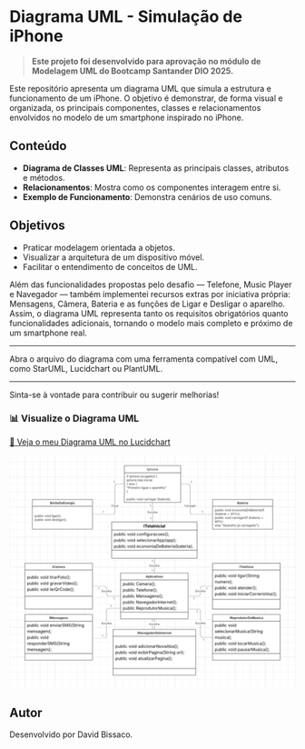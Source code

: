 # Diagrama UML - Simulação de iPhone
> **Este projeto foi desenvolvido para aprovação no módulo de Modelagem UML do Bootcamp Santander DIO 2025.**

Este repositório apresenta um diagrama UML que simula a estrutura e funcionamento de um iPhone. O objetivo é demonstrar, de forma visual e organizada, os principais componentes, classes e relacionamentos envolvidos no modelo de um smartphone inspirado no iPhone.

## Conteúdo

- **Diagrama de Classes UML**: Representa as principais classes, atributos e métodos.
- **Relacionamentos**: Mostra como os componentes interagem entre si.
- **Exemplo de Funcionamento**: Demonstra cenários de uso comuns.

## Objetivos

- Praticar modelagem orientada a objetos.
- Visualizar a arquitetura de um dispositivo móvel.
- Facilitar o entendimento de conceitos de UML.

Além das funcionalidades propostas pelo desafio — Telefone, Music Player e Navegador — também implementei recursos extras por iniciativa própria: Mensagens, Câmera, Bateria e as funções de Ligar e Desligar o aparelho. Assim, o diagrama UML representa tanto os requisitos obrigatórios quanto funcionalidades adicionais, tornando o modelo mais completo e próximo de um smartphone real.

---

Abra o arquivo do diagrama com uma ferramenta compatível com UML, como StarUML, Lucidchart ou PlantUML.

---
Sinta-se à vontade para contribuir ou sugerir melhorias!

### 📊 Visualize o Diagrama UML

[🔗 Veja o meu Diagrama UML no Lucidchart](https://lucid.app/lucidchart/402c5c2d-5914-4dfa-a4d5-0318fbfb3e6e/edit?viewport_loc=-2049%2C-985%2C3071%2C1511%2C0_0&invitationId=inv_68c1c5b4-5ad7-4bb9-8c43-39fe7b952ed1)
<br>

![alt text](image-1.png)


## Autor

Desenvolvido por David Bissaco.